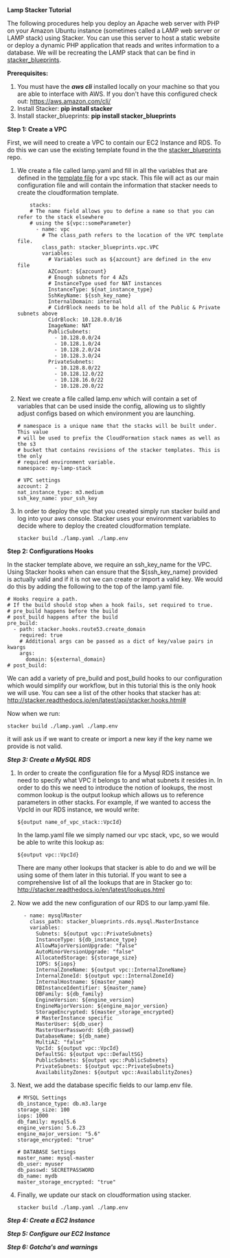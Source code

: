 **Lamp Stacker Tutorial**

The following procedures help you deploy an Apache web server with PHP on your Amazon Ubuntu instance (sometimes called a LAMP web server or LAMP stack) using Stacker. You can use this server to host a static website or deploy a dynamic PHP application that reads and writes information to a database. We will be recreating the LAMP stack that can be find in [stacker_blueprints](https://github.com/remind101/stacker_blueprints). 

**Prerequisites:**

1. You must have the ***aws cli*** installed locally on your machine so that you are able to interface with AWS. If you don't have this configured check out: https://aws.amazon.com/cli/
2. Install Stacker: **pip install stacker**
3. Install stacker_blueprints: **pip install stacker_blueprints**

**Step 1: Create a VPC**

First, we will need to create a VPC to contain our EC2 Instance and RDS. To do this we can use the existing template found in the the [stacker_blueprints](https://github.com/remind101/stacker_blueprints) repo. 

1. We create a file called lamp.yaml and fill in all the variables that are defined in the [template file](https://github.com/remind101/stacker_blueprints/blob/master/stacker_blueprints/vpc.py) for a vpc stack. This file will act as our main configuration file and will contain the information that stacker needs to create the cloudformation template.
    ```
        stacks:
        # The name field allows you to define a name so that you can refer to the stack elsewhere
        # using the ${vpc::someParameter} 
          - name: vpc
            # The class_path refers to the location of the VPC template file. 
            class_path: stacker_blueprints.vpc.VPC
            variables:
              # Variables such as ${azcount} are defined in the env file
              AZCount: ${azcount}
              # Enough subnets for 4 AZs
              # InstanceType used for NAT instances
              InstanceType: ${nat_instance_type}
              SshKeyName: ${ssh_key_name}
              InternalDomain: internal
              # CidrBlock needs to be hold all of the Public & Private subnets above
              CidrBlock: 10.128.0.0/16
              ImageName: NAT
              PublicSubnets: 
                - 10.128.0.0/24
                - 10.128.1.0/24
                - 10.128.2.0/24
                - 10.128.3.0/24
              PrivateSubnets: 
                - 10.128.8.0/22
                - 10.128.12.0/22
                - 10.128.16.0/22
                - 10.128.20.0/22
    ```
    
2.  Next we create a file called lamp.env which will contain a set of variables that can be used inside the config, allowing us to slightly adjust configs based on which environment you are launching. 
    ```
    # namespace is a unique name that the stacks will be built under. This value
    # will be used to prefix the CloudFormation stack names as well as the s3
    # bucket that contains revisions of the stacker templates. This is the only
    # required environment variable.
    namespace: my-lamp-stack
    
    # VPC settings
    azcount: 2
    nat_instance_type: m3.medium
    ssh_key_name: your_ssh_key
    ```

3. In order to deploy the vpc that you created simply run stacker build and log into your aws console. Stacker uses your environment variables to decide where to deploy the created cloudformation template.
    ```
    stacker build ./lamp.yaml ./lamp.env
    ```

**Step 2: Configurations Hooks**

In the stacker template above, we require an ssh_key_name for the VPC. Using Stacker hooks when can ensure that the ${ssh_key_name} provided is actually valid and if it is not we can create or import a valid key. We would do this by adding the following to the top of the lamp.yaml file.
```
# Hooks require a path.
# If the build should stop when a hook fails, set required to true.
# pre_build happens before the build
# post_build happens after the build
pre_build:
  - path: stacker.hooks.route53.create_domain
    required: true
    # Additional args can be passed as a dict of key/value pairs in kwargs
    args:
      domain: ${external_domain}
# post_build:
```

 We can add a variety of pre_build and post_build hooks to our configuration which would simplify our workflow, but in this tutorial this is the only hook we will use. You can see a list of the other hooks that stacker has at: http://stacker.readthedocs.io/en/latest/api/stacker.hooks.html#
    
Now when we run:
```
stacker build ./lamp.yaml ./lamp.env
```
 it will ask us if we want to create or import a new key if the key name we provide is not valid.

***Step 3: Create a MySQL RDS***

1. In order to create the configuration file for a Mysql RDS instance we need to specify what VPC it belongs to and what subnets it resides  in. In order to do this we need to introduce the notion of lookups, the most common lookup is the output lookup which allows us to reference parameters in other stacks. For example, if we wanted to access the VpcId in our RDS instance, we would write:
    ```
    ${output name_of_vpc_stack::VpcId}
    ```
    In the lamp.yaml file we simply named our vpc stack, vpc, so we would be able to write this lookup as:
    
    ```
    ${output vpc::VpcId}
    ```
    
    There are many other lookups that stacker is able to do and we will be using some of them later in this tutorial. If you want to see a comprehensive list of all the lookups that are in Stacker go to: http://stacker.readthedocs.io/en/latest/lookups.html 
    
2.  Now we add the new configuration of our RDS to our lamp.yaml file.
    ```
      - name: mysqlMaster
        class_path: stacker_blueprints.rds.mysql.MasterInstance
        variables:
          Subnets: ${output vpc::PrivateSubnets}
          InstanceType: ${db_instance_type}
          AllowMajorVersionUpgrade: "false"
          AutoMinorVersionUpgrade: "false"
          AllocatedStorage: ${storage_size}
          IOPS: ${iops}
          InternalZoneName: ${output vpc::InternalZoneName}
          InternalZoneId: ${output vpc::InternalZoneId}
          InternalHostname: ${master_name}
          DBInstanceIdentifier: ${master_name}
          DBFamily: ${db_family}
          EngineVersion: ${engine_version}
          EngineMajorVersion: ${engine_major_version}
          StorageEncrypted: ${master_storage_encrypted}
          # MasterInstance specific
          MasterUser: ${db_user}
          MasterUserPassword: ${db_passwd}
          DatabaseName: ${db_name}
          MultiAZ: "false"
          VpcId: ${output vpc::VpcId}
          DefaultSG: ${output vpc::DefaultSG}
          PublicSubnets: ${output vpc::PublicSubnets}
          PrivateSubnets: ${output vpc::PrivateSubnets}
          AvailabilityZones: ${output vpc::AvailabilityZones}
    ```
3. Next, we add the database specific fields to our lamp.env file. 
    ```
    # MYSQL Settings
    db_instance_type: db.m3.large
    storage_size: 100
    iops: 1000
    db_family: mysql5.6
    engine_version: 5.6.23
    engine_major_version: "5.6"
    storage_encrypted: "true"
    
    # DATABASE Settings
    master_name: mysql-master
    db_user: myuser
    db_passwd: SECRETPASSWORD
    db_name: mydb
    master_storage_encrypted: "true"
    ```
4. Finally, we update our stack on cloudformation using stacker.
    ```
    stacker build ./lamp.yaml ./lamp.env
    ```
    

***Step 4: Create a EC2 Instance***

***Step 5: Configure our EC2 Instance***

***Step 6: Gotcha's and warnings***
    



    

    
    


